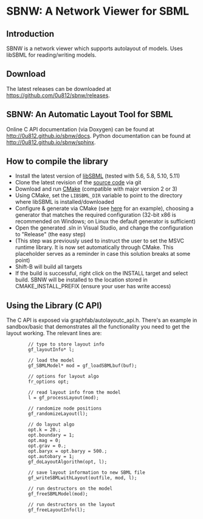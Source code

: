 # SBNW: A Network Viewer for SBML

## Introduction
SBNW is a network viewer which supports autolayout of models. Uses libSBML for reading/writing models.

## Download

The latest releases can be downloaded at https://github.com/0u812/sbnw/releases.

## SBNW: An Automatic Layout Tool for SBML

Online C API documentation (via Doxygen) can be found at http://0u812.github.io/sbnw/docs. Python documentation can be found at http://0u812.github.io/sbnw/sphinx.


## How to compile the library

 * Install the latest version of <a href="http://sourceforge.net/projects/sbml/files/libsbml/">libSBML</a> (tested with 5.6, 5.8, 5.10, 5.11)
 * Clone the latest revision of the <a href="https://github.com/0u812/sbnw">source code</a> via git
 * Download and run <a href="http://www.cmake.org/">CMake</a> (compatible with major version 2 or 3)
 * Using CMake, set the `LIBSBML_DIR` variable to point to the directory where libSBML is installed/downloaded
 * Configure & generate via CMake (see <a href="http://code.google.com/p/roadrunnerlib/wiki/BuildingRoadRunner">here</a> for an example), choosing a generator that matches the required configuration (32-bit x86 is recommended on Windows; on Linux the default generator is sufficient)
 * Open the generated .sln in Visual Studio, and change the configuration to "Release" (the easy step)
 * (This step was previously used to instruct the user to set the MSVC runtime library. It is now set automatically through CMake. This placeholder serves as a reminder in case this solution breaks at some point)
 * Shift-B will build all targets
 * If the build is successful, right click on the INSTALL target and select build. SBNW will be installed to the location stored in CMAKE_INSTALL_PREFIX (ensure your user has write access)

## Using the Library (C API)

The C API is exposed via graphfab/autolayoutc_api.h.  There's an example in sandbox/basic that demonstrates all the functionality you need to get the layout working.  The relevant lines are:

```
        // type to store layout info
        gf_layoutInfo* l;

        // load the model
        gf_SBMLModel* mod = gf_loadSBMLbuf(buf);

        // options for layout algo
        fr_options opt;

        // read layout info from the model
        l = gf_processLayout(mod);

        // randomize node positions
        gf_randomizeLayout(l);

        // do layout algo
        opt.k = 20.;
        opt.boundary = 1;
        opt.mag = 0;
        opt.grav = 0.;
        opt.baryx = opt.baryy = 500.;
        opt.autobary = 1;
        gf_doLayoutAlgorithm(opt, l);

        // save layout information to new SBML file
        gf_writeSBMLwithLayout(outfile, mod, l);

        // run destructors on the model
        gf_freeSBMLModel(mod);

        // run destructors on the layout
        gf_freeLayoutInfo(l);
```